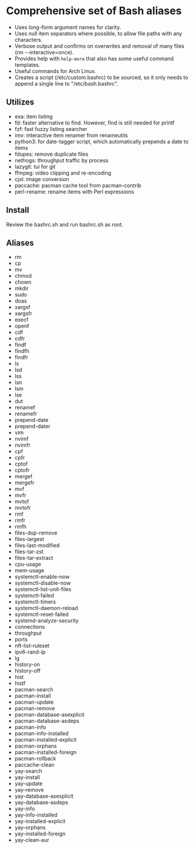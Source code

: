 # Comprehensive set of Bash aliases

* Uses long-form argument names for clarity.
* Uses null item separators where possible, to allow file paths with any characters.
* Verbose output and confirms on overwrites and removal of many files (rm --interactive=once).
* Provides help with `help-more` that also has some useful command templates.
* Useful commands for Arch Linux.
* Creates a script (/etc/custom.bashrc) to be sourced, so it only needs to append a single line to "/etc/bash.bashrc".

## Utilizes

* exa: item listing
* fd: faster alternative to find. However, find is still needed for printf
* fzf: fast fuzzy listing searcher
* imv: interactive item renamer from renameutils
* python3: for date-tagger script, which automatically prepends a date to items
* fdupes: remove duplicate files
* nethogs: throughput traffic by process
* lazygit: tui for git
* ffmpeg: video clipping and re-encoding
* cjxl: image conversion
* paccache: pacman cache tool from pacman-contrib
* perl-rename: rename items with Perl expressions

## Install
Review the bashrc.sh and run bashrc.sh as root.

## Aliases

* rm
* cp
* mv
* chmod
* chown
* mkdir
* sudo
* doas
* xargsf
* xargsfr
* execf
* openf
* cdf
* cdfr
* findf
* findfh
* findfr
* ls
* lsd
* lss
* lsn
* lsm
* lse
* dut
* renamef
* renamefr
* prepend-date
* prepend-dater
* vim
* nvimf
* nvimfr
* cpf
* cpfr
* cptof
* cptofr
* mergef
* mergefr
* mvf
* mvfr
* mvtof
* mvtofr
* rmf
* rmfr
* rmfh
* files-dup-remove
* files-largest
* files-last-modified
* files-tar-zst
* files-tar-extract
* cpu-usage
* mem-usage
* systemctl-enable-now
* systemctl-disable-now
* systemctl-list-unit-files
* systemctl-failed
* systemctl-timers
* systemctl-daemon-reload
* systemctl-reset-failed
* systemd-analyze-security
* connections
* throughput
* ports
* nft-list-ruleset
* ipv6-rand-ip
* lg
* history-on
* history-off
* hist
* histf
* pacman-search
* pacman-install
* pacman-update
* pacman-remove
* pacman-database-asexplicit
* pacman-database-asdeps
* pacman-info
* pacman-info-installed
* pacman-installed-explicit
* pacman-orphans
* pacman-installed-foreign
* pacman-rollback
* paccache-clean
* yay-search
* yay-install
* yay-update
* yay-remove
* yay-database-asexplicit
* yay-database-asdeps
* yay-info
* yay-info-installed
* yay-installed-explicit
* yay-orphans
* yay-installed-foreign
* yay-clean-aur
